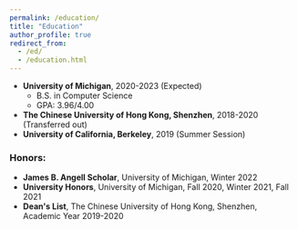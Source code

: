 ```yaml
---
permalink: /education/
title: "Education"
author_profile: true
redirect_from:
  - /ed/
  - /education.html
---
```


* **University of Michigan**, 2020-2023 (Expected)
  * B.S. in Computer Science
  * GPA: 3.96/4.00
* **The Chinese University of Hong Kong, Shenzhen**, 2018-2020 (Transferred out)
* **University of California, Berkeley**, 2019 (Summer Session)

### Honors:
* **James B. Angell Scholar**, University of Michigan, Winter 2022
* **University Honors**, University of Michigan, Fall 2020, Winter 2021, Fall 2021
* **Dean's List**, The Chinese University of Hong Kong, Shenzhen, Academic Year 2019-2020